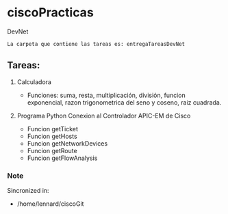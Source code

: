 # ciscoPracticas

DevNet

```bash
La carpeta que contiene las tareas es: entregaTareasDevNet 
```    
## Tareas:
1. Calculadora
    * Funciones: suma, resta, multiplicación, división, funcion exponencial, razon trigonometrica del seno y coseno, raiz cuadrada.

2. Programa Python Conexion al Controlador APIC-EM de Cisco

    * Funcion getTicket
    * Funcion getHosts
    * Funcion getNetworkDevices
    * Funcion getRoute
    * Funcion getFlowAnalysis

### Note 

Sincronized in:

* /home/lennard/ciscoGit


 

